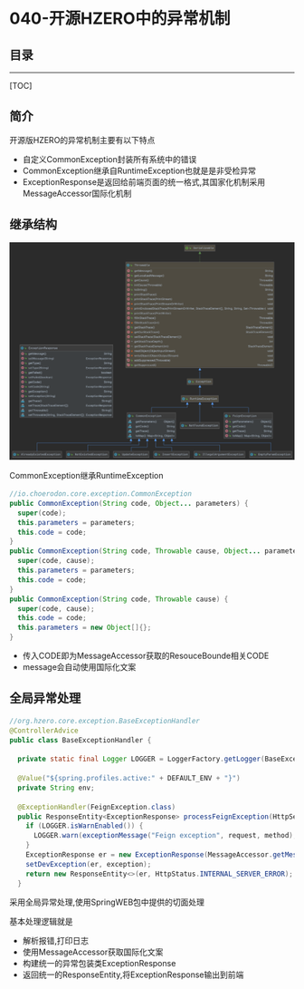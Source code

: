 # 040-开源HZERO中的异常机制

## 目录

------

[TOC]

## 简介

开源版HZERO的异常机制主要有以下特点

- 自定义CommonException封装所有系统中的错误
- CommonException继承自RuntimeException也就是是非受检异常
- ExceptionResponse是返回给前端页面的统一格式,其国家化机制采用MessageAccessor国际化机制

## 继承结构

![image-20201129220615586](../../assets/image-20201129220615586.png)

CommonException继承RuntimeException

```java
//io.choerodon.core.exception.CommonException
public CommonException(String code, Object... parameters) {
  super(code);
  this.parameters = parameters;
  this.code = code;
}
public CommonException(String code, Throwable cause, Object... parameters) {
  super(code, cause);
  this.parameters = parameters;
  this.code = code;
}
public CommonException(String code, Throwable cause) {
  super(code, cause);
  this.code = code;
  this.parameters = new Object[]{};
}

```

- 传入CODE即为MessageAccessor获取的ResouceBounde相关CODE
- message会自动使用国际化文案

## 全局异常处理

```java
//org.hzero.core.exception.BaseExceptionHandler
@ControllerAdvice
public class BaseExceptionHandler {

  private static final Logger LOGGER = LoggerFactory.getLogger(BaseExceptionHandler.class);

  @Value("${spring.profiles.active:" + DEFAULT_ENV + "}")
  private String env;

  @ExceptionHandler(FeignException.class)
  public ResponseEntity<ExceptionResponse> processFeignException(HttpServletRequest request, HandlerMethod method, FeignException exception) {
    if (LOGGER.isWarnEnabled()) {
      LOGGER.warn(exceptionMessage("Feign exception", request, method), exception);
    }
    ExceptionResponse er = new ExceptionResponse(MessageAccessor.getMessage(exception.getCode(), exception.getParameters()));
    setDevException(er, exception);
    return new ResponseEntity<>(er, HttpStatus.INTERNAL_SERVER_ERROR);
  }
```

采用全局异常处理,使用SpringWEB包中提供的切面处理

基本处理逻辑就是

- 解析报错,打印日志
- 使用MessageAccessor获取国际化文案
- 构建统一的异常包装类ExceptionResponse
- 返回统一的ResponseEntity,将ExceptionResponse输出到前端

